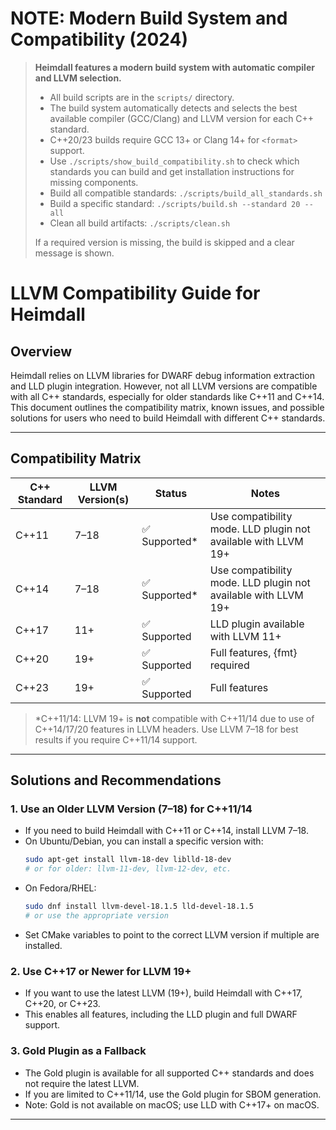 # NOTE: Modern Build System and Compatibility (2024)

> **Heimdall features a modern build system with automatic compiler and LLVM selection.**
>
> - All build scripts are in the `scripts/` directory.
> - The build system automatically detects and selects the best available compiler (GCC/Clang) and LLVM version for each C++ standard.
> - C++20/23 builds require GCC 13+ or Clang 14+ for `<format>` support.
> - Use `./scripts/show_build_compatibility.sh` to check which standards you can build and get installation instructions for missing components.
> - Build all compatible standards: `./scripts/build_all_standards.sh`
> - Build a specific standard: `./scripts/build.sh --standard 20 --all`
> - Clean all build artifacts: `./scripts/clean.sh`
>
> If a required version is missing, the build is skipped and a clear message is shown.

# LLVM Compatibility Guide for Heimdall

## Overview

Heimdall relies on LLVM libraries for DWARF debug information extraction and LLD plugin integration. However, not all LLVM versions are compatible with all C++ standards, especially for older standards like C++11 and C++14. This document outlines the compatibility matrix, known issues, and possible solutions for users who need to build Heimdall with different C++ standards.

---

## Compatibility Matrix

| C++ Standard | LLVM Version(s) | Status                | Notes |
|--------------|----------------|----------------------|-------|
| C++11        | 7–18           | ✅ Supported*         | Use compatibility mode. LLD plugin not available with LLVM 19+ |
| C++14        | 7–18           | ✅ Supported*         | Use compatibility mode. LLD plugin not available with LLVM 19+ |
| C++17        | 11+            | ✅ Supported          | LLD plugin available with LLVM 11+ |
| C++20        | 19+            | ✅ Supported          | Full features, {fmt} required |
| C++23        | 19+            | ✅ Supported          | Full features |

> *C++11/14: LLVM 19+ is **not** compatible with C++11/14 due to use of C++14/17/20 features in LLVM headers. Use LLVM 7–18 for best results if you require C++11/14 support.

---

## Solutions and Recommendations

### 1. Use an Older LLVM Version (7–18) for C++11/14
- If you need to build Heimdall with C++11 or C++14, install LLVM 7–18.
- On Ubuntu/Debian, you can install a specific version with:
  ```bash
  sudo apt-get install llvm-18-dev liblld-18-dev
  # or for older: llvm-11-dev, llvm-12-dev, etc.
  ```
- On Fedora/RHEL:
  ```bash
  sudo dnf install llvm-devel-18.1.5 lld-devel-18.1.5
  # or use the appropriate version
  ```
- Set CMake variables to point to the correct LLVM version if multiple are installed.

### 2. Use C++17 or Newer for LLVM 19+
- If you want to use the latest LLVM (19+), build Heimdall with C++17, C++20, or C++23.
- This enables all features, including the LLD plugin and full DWARF support.

### 3. Gold Plugin as a Fallback
- The Gold plugin is available for all supported C++ standards and does not require the latest LLVM.
- If you are limited to C++11/14, use the Gold plugin for SBOM generation.
- Note: Gold is not available on macOS; use LLD with C++17+ on macOS.

---

